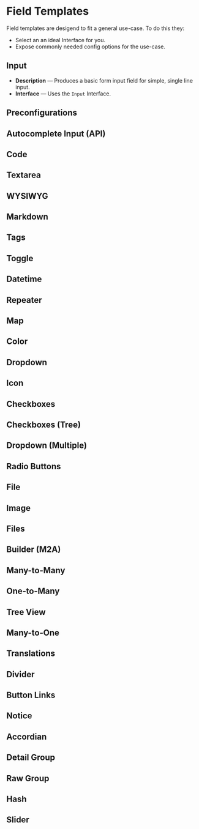 # Field Templates

Field templates are desigend to fit a general use-case. To do this they:

- Select an an ideal Interface for you.
- Expose commonly needed config options for the use-case.

## Input

- **Description** — Produces a basic form input field for simple, single line input.
- **Interface** — Uses the `Input` Interface.

## Preconfigurations

## Autocomplete Input (API)

## Code

## Textarea

## WYSIWYG

## Markdown

## Tags

## Toggle

## Datetime

## Repeater

## Map

## Color

## Dropdown

## Icon

## Checkboxes

## Checkboxes (Tree)

## Dropdown (Multiple)

## Radio Buttons

## File

## Image

## Files

## Builder (M2A)

## Many-to-Many

## One-to-Many

## Tree View

## Many-to-One

## Translations

## Divider

## Button Links

## Notice

## Accordian

## Detail Group

## Raw Group

## Hash

## Slider
